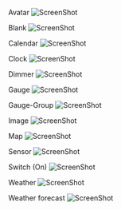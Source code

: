 Avatar
![ScreenShot](https://github.com/johnjore/Kala/blob/master/Screenshots/Avatar%2C%201x1%2C%202x2%2C%203x2.png)

Blank
![ScreenShot](https://github.com/johnjore/Kala/blob/master/Screenshots/Blank%2C%201x1.png)

Calendar
![ScreenShot](https://github.com/johnjore/Kala/blob/master/Screenshots/Calendar%2C%202x3.png)

Clock
![ScreenShot](https://github.com/johnjore/Kala/blob/master/Screenshots/Clock%2C%202x1.png)

Dimmer
![ScreenShot](https://github.com/johnjore/Kala/blob/master/Screenshots/Dimmer%2C%201x1.png)

Gauge
![ScreenShot](https://github.com/johnjore/Kala/blob/master/Screenshots/Gauge%2C%201x1.png)

Gauge-Group
![ScreenShot](https://github.com/johnjore/Kala/blob/master/Screenshots/Gauge-Group%2C%203x1.png)

Image
![ScreenShot](https://github.com/johnjore/Kala/blob/master/Screenshots/Image%2C%201x1.png)

Map
![ScreenShot](https://github.com/johnjore/Kala/blob/master/Screenshots/Map%2C%202x2.png)

Sensor
![ScreenShot](https://github.com/johnjore/Kala/blob/master/Screenshots/Sensor%2C%201x1.png)

Switch (On)
![ScreenShot](https://github.com/johnjore/Kala/blob/master/Screenshots/Switch-On%2C%201x1.png)

Weather
![ScreenShot](https://github.com/johnjore/Kala/blob/master/Screenshots/Weather%2C%202x1.png)

Weather forecast
![ScreenShot](https://github.com/johnjore/Kala/blob/master/Screenshots/Weather%20forecast%2C%203x1.png)
